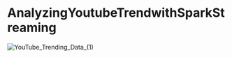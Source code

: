 # AnalyzingYoutubeTrendwithSparkStreaming

![YouTube_Trending_Data_(1)](https://user-images.githubusercontent.com/63010257/164897388-c1f803d9-aee0-4013-8daa-326c5c8f34bd.gif)
